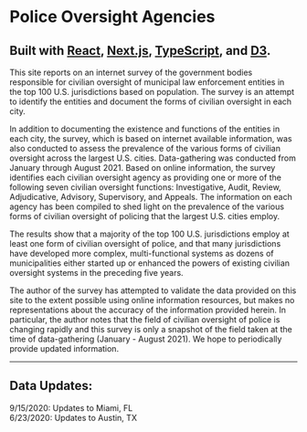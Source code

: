 # Police Oversight Agencies

## Built with [React](https://github.com/facebook/react), [Next.js](https://github.com/zeit/next.js), [TypeScript](https://github.com/microsoft/TypeScript), and [D3](https://github.com/d3/d3).

This site reports on an internet survey of the government bodies responsible for civilian oversight of municipal law enforcement entities in the top 100 U.S. jurisdictions based on population. The survey is an attempt to identify the entities and document the forms of civilian oversight in each city.

In addition to documenting the existence and functions of the entities in each city, the survey, which is based on internet available information, was also conducted to assess the prevalence of the various forms of civilian oversight across the largest U.S. cities. Data-gathering was conducted from January through August 2021. Based on online information, the survey identifies each civilian oversight agency as providing one or more of the following seven civilian oversight functions: Investigative, Audit, Review, Adjudicative, Advisory, Supervisory, and Appeals. The information on each agency has been compiled to shed light on the prevalence of the various forms of civilian oversight of policing that the largest U.S. cities employ.

The results show that a majority of the top 100 U.S. jurisdictions employ at least one form of civilian oversight of police, and that many jurisdictions have developed more complex, multi-functional systems as dozens of municipalities either started up or enhanced the powers of existing civilian oversight systems in the preceding five years.

The author of the survey has attempted to validate the data provided on this site to the extent possible using online information resources, but makes no representations about the accuracy of the information provided herein. In particular, the author notes that the field of civilian oversight of police is changing rapidly and this survey is only a snapshot of the field taken at the time of data-gathering (January - August 2021). We hope to periodically provide updated information.

---

## Data Updates:

9/15/2020: Updates to Miami, FL\
6/23/2020: Updates to Austin, TX
